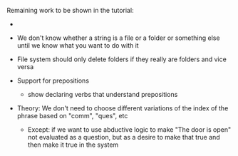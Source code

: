 Remaining work to be shown in the tutorial:

- 
- We don't know whether a string is a file or a folder or something else until we know what you want to do with it
- File system should only delete folders if they really are folders and vice versa

- Support for prepositions
  - show declaring verbs that understand prepositions
- Theory: We don't need to choose different variations of the index of the phrase based on "comm", "ques", etc
  - Except: if we want to use abductive logic to make "The door is open" not evaluated as a question, but as a desire to make that true and then make it true in the system

